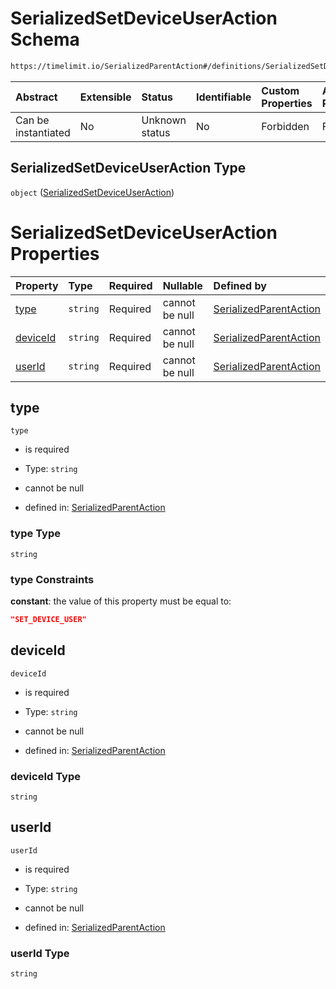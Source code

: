# SerializedSetDeviceUserAction Schema

```txt
https://timelimit.io/SerializedParentAction#/definitions/SerializedSetDeviceUserAction
```



| Abstract            | Extensible | Status         | Identifiable | Custom Properties | Additional Properties | Access Restrictions | Defined In                                                                                        |
| :------------------ | :--------- | :------------- | :----------- | :---------------- | :-------------------- | :------------------ | :------------------------------------------------------------------------------------------------ |
| Can be instantiated | No         | Unknown status | No           | Forbidden         | Forbidden             | none                | [SerializedParentAction.schema.json\*](SerializedParentAction.schema.json "open original schema") |

## SerializedSetDeviceUserAction Type

`object` ([SerializedSetDeviceUserAction](serializedparentaction-definitions-serializedsetdeviceuseraction.md))

# SerializedSetDeviceUserAction Properties

| Property              | Type     | Required | Nullable       | Defined by                                                                                                                                                                                                                     |
| :-------------------- | :------- | :------- | :------------- | :----------------------------------------------------------------------------------------------------------------------------------------------------------------------------------------------------------------------------- |
| [type](#type)         | `string` | Required | cannot be null | [SerializedParentAction](serializedparentaction-definitions-serializedsetdeviceuseraction-properties-type.md "https://timelimit.io/SerializedParentAction#/definitions/SerializedSetDeviceUserAction/properties/type")         |
| [deviceId](#deviceid) | `string` | Required | cannot be null | [SerializedParentAction](serializedparentaction-definitions-serializedsetdeviceuseraction-properties-deviceid.md "https://timelimit.io/SerializedParentAction#/definitions/SerializedSetDeviceUserAction/properties/deviceId") |
| [userId](#userid)     | `string` | Required | cannot be null | [SerializedParentAction](serializedparentaction-definitions-serializedsetdeviceuseraction-properties-userid.md "https://timelimit.io/SerializedParentAction#/definitions/SerializedSetDeviceUserAction/properties/userId")     |

## type



`type`

* is required

* Type: `string`

* cannot be null

* defined in: [SerializedParentAction](serializedparentaction-definitions-serializedsetdeviceuseraction-properties-type.md "https://timelimit.io/SerializedParentAction#/definitions/SerializedSetDeviceUserAction/properties/type")

### type Type

`string`

### type Constraints

**constant**: the value of this property must be equal to:

```json
"SET_DEVICE_USER"
```

## deviceId



`deviceId`

* is required

* Type: `string`

* cannot be null

* defined in: [SerializedParentAction](serializedparentaction-definitions-serializedsetdeviceuseraction-properties-deviceid.md "https://timelimit.io/SerializedParentAction#/definitions/SerializedSetDeviceUserAction/properties/deviceId")

### deviceId Type

`string`

## userId



`userId`

* is required

* Type: `string`

* cannot be null

* defined in: [SerializedParentAction](serializedparentaction-definitions-serializedsetdeviceuseraction-properties-userid.md "https://timelimit.io/SerializedParentAction#/definitions/SerializedSetDeviceUserAction/properties/userId")

### userId Type

`string`
